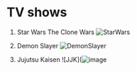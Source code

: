 # TV shows

1. Star Wars The Clone Wars
![StarWars](https://m.media-amazon.com/images/M/MV5BZWFlNzRmOTItZjY1Ni00ZjZkLTk5MDgtOGFhOTYzNWFhYzhmXkEyXkFqcGdeQXVyMDM2NDM2MQ@@._V1_.jpg)


2. Demon Slayer
![DemonSlayer](https://pbs.twimg.com/media/FAI4Bg5VcAAoMJY.jpg)

3. Jujutsu Kaisen
![JJK](![image](https://images-na.ssl-images-amazon.com/images/I/81U9w5zFvwL.jpg)

